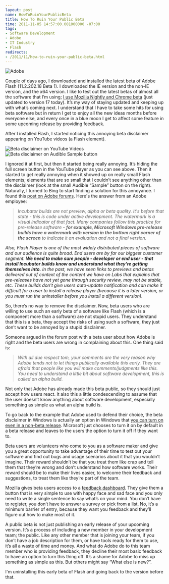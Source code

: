```yaml
---
layout: post
name: HowToRuinYourPublicBeta
title: How To Ruin Your Public Beta
time: 2011-11-05 14:57:00.001000000 -07:00
tags:
- Software Development
- Adobe
- IT Industry
- Flash
redirects:
- /2011/11/how-to-ruin-your-public-beta.html
---
```

<img class="imageOnRight" title="Adobe" src="{{ site.baseurl }}public/images/HowToRuinPublicBeta/AdobeLogo.jpg">

Couple of days ago, I downloaded and installed the latest beta of Adobe Flash (11.2.202.18 Beta 1). I downloaded the IE version and the non-IE version, and the x64 version. I like to test out the latest betas of almost all the software that I’m using; [I use Mozilla Nightly and Chrome beta](http://www.amreldib.com/2011/10/what-i-use-part-2.html) (just updated to version 17 today). It’s my way of staying updated and keeping up with what’s coming next. I understand that I have to take some hits for using beta software but in return I get to enjoy all the new ideas months before everyone else, and every once in a blue moon I get to affect some feature in some upcoming release by providing feedback.

After I installed Flash, I started noticing this annoying beta disclaimer appearing on YouTube videos (a Flash element).

<img class="imageInCenter" title="Beta disclaimer on YouTube Videos" src="{{ site.baseurl }}public/images/HowToRuinPublicBeta/FlashBetaDisclaimer01.png">

<img class="imageOnRight" title="Beta disclaimer on Audible Sample button" src="{{ site.baseurl }}public/images/HowToRuinPublicBeta/FlashBetaDisclaimer02.png">

I ignored it at first, but then it started being really annoying. It’s hiding the full screen button in the YouTube player as you can see above. Then it started to get really annoying when it showed up on really small Flash elements; elements that are so small that I couldn’t see anything other than the disclaimer (look at the small Audible “Sample” button on the right). Naturally, I turned to Bing to start finding a solution for this annoyance. I found this [post on Adobe forums](http://forums.adobe.com/thread/797926?start=0&amp;tstart=0). Here's the answer from an Adobe employee:  

> _Incubator builds are not preview, alpha or beta quality. It's before that state - this is code under active development. The watermark is a visual indicator of that fact. Many companies follow this practice for pre-release software - **for example, Microsoft Windows pre-release builds have a watermark with version in the bottom right corner of the screen** to indicate it an evaluation and not a final version._

_Also, Flash Player is one of the most widely distributed pieces of software and our audience is quite broad. End users are by far our biggest customer segment. **We need to make sure people - developer or end user - that install Incubator builds know and understand what they're getting themselves into.** In the past, we have seen links to previews and betas delivered out of context of the content we have on Labs that explains that pre-releases have not yet gone through security review, may not be stable, etc. These builds don't give users auto-update notification and can make it difficult for a user to install a release player (because it is a later version, or you must run the uninstaller before you install a different version)._

So, there’s no way to remove the disclaimer. Now, beta users who are willing to use such an early beta of a software like Flash (which is a component more than a software) are not stupid users. They understand that this is a beta, they accept the risks of using such a software, they just don’t want to be annoyed by a stupid disclaimer.

Someone argued in the forum post with a beta user about how Adobe is right and the beta users are wrong in complaining about this. One thing said is:  

> _With all due respect tom, your comments are the very reason why Adobe tends not to let things publically available this early. They are afraid that people like you will make comments/judgments like this. You need to understand a little bit about software development, this is called an alpha build._

Not only that Adobe has already made this beta public, so they should just accept how users react. It also this a little condescending to assume that the user doesn’t know anything about software development, especially something as simple as what an alpha build is.

To go back to the example that Adobe used to defend their choice, the beta disclaimer in Windows is actually an option in Windows that [you can turn on even in a non-beta release](http://www.windowssquad.com/how-to-display-windows-7-build-version-number-on-desktop/23/). Microsoft just chooses to turn it on by default in a beta release and leaves to the users the option to turn it off if they want to.

Beta users are volunteers who come to you as a software maker and give you a great opportunity to take advantage of their time to test out your software and find out bugs and usage scenarios about it that you wouldn’t imagine. Their reward shouldn’t be that you treat them like crap and tell them that they’re wrong and don’t understand how software works. Their reward should be to make their lives easier, to welcome their feedback and suggestions, to treat them like they’re part of the team.

Mozilla gives beta users access to a [feedback dashboard](http://input.mozilla.com/en-US/). They give them a button that is very simple to use with happy face and sad face and you only need to write a single sentence to say what’s on your mind. You don’t have to register, you don’t have to answer a survey or pick from a list. No, it’s a minimum barrier of entry, because they want you feedback and they’ll figure out how to make most of it.

A public beta is not just publishing an early release of your upcoming version. It’s a process of including a new member in your development team; the public. Like any other member that is joining your team, if you don’t have a job description for them, or have tools ready for them to use, it’s all a waste of time and money. And what do Adobe do to this team member who is providing feedback, they decline their most basic feedback to have an option to turn this thing off. It’s a shame for Adobe to miss up something as simple as this. But others might say “What else is new?”.

I'm uninstalling this early beta of Flash and going back to the version before that.
